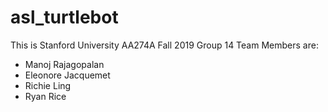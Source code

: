 # asl_turtlebot
This is Stanford University AA274A Fall 2019 Group 14
Team Members are:
- Manoj Rajagopalan
- Eleonore Jacquemet
- Richie Ling
- Ryan Rice
